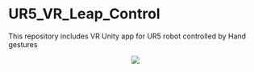 # UR5_VR_Leap_Control
This repository includes VR Unity app for UR5 robot controlled by Hand gestures 

<p align="center">
  <img  src="/UR5.gif"> </img>
</p>

